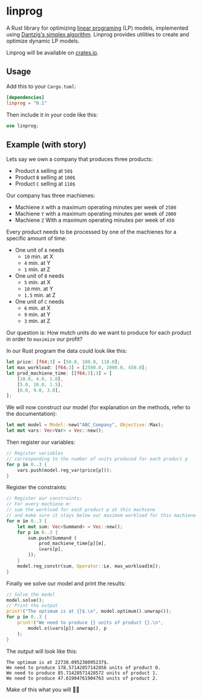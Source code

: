 # linprog

A Rust library for optimizing [linear programing](https://en.wikipedia.org/wiki/Linear_programming) (LP) models, implemented using [Dantzig's simplex algorithm](https://en.wikipedia.org/wiki/Simplex_algorithm).
Linprog provides utilities to create and optimize dynamic LP models.

Linprog will be available on [crates.io](https://crates.io).

## Usage
Add this to your `Cargo.toml`:
```toml
[dependencies]
linprog = "0.1"
```
Then include it in your code like this:
```rust
use linprog;
```

## Example (with story)
Lets say we own a company that produces three products: 
 - Product `A` selling at `50$`
 - Product `B` selling at `100$`
 - Product `C` selling at `110$`

Our company has three machienes: 
 - Machiene `X` with a maximum operating minutes per week of `2500`
 - Machiene `Y` with a maximum operating minutes per week of `2000`
 - Machiene `Z` With a maximum operating minutes per week of `450`
 

Every product needs to be processed by one of the machienes for a specific amount of time:
 - One unit of `A` needs 
   - `10` min. at X 
   - `4`  min. at Y
   - `1`   min. at Z
 - One unit of `B` needs 
   - `5`  min. at X 
   - `10` min. at Y 
   - `1.5` min. at Z
 - One unit of `C` needs 
   - `6`  min. at X 
   - `9`  min. at Y 
   - `3`   min. at Z
 

Our question is: How mutch units do we want to produce for each product in order to `maximize` our profit?

In our Rust program the data could look like this:
```rust
let price: [f64;3] = [50.0, 100.0, 110.0];
let max_workload: [f64;3] = [2500.0, 2000.0, 450.0];
let prod_machiene_time: [[f64;3];3] = [
    [10.0, 4.0, 1.0],
    [5.0, 10.0, 1.5],
    [6.0, 9.0, 3.0],
];
```
We will now construct our model (for explanation on the methods, refer to the documentation):
```rust
let mut model = Model::new("ABC_Company", Objective::Max);
let mut vars: Vec<Var> = Vec::new();
```
Then register our variables:
```rust
// Register variables 
// corresponding to the number of units produced for each product p
for p in 0..3 {
    vars.push(model.reg_var(price[p]));
}
```
Register the constraints:
```rust
// Register our constraints:
// For every machiene m: 
// sum the workload for each product p at this machiene 
// and make sure it stays below our maximum workload for this machiene
for m in 0..3 {
    let mut sum: Vec<Summand> = Vec::new();
    for p in 0..3 {
        sum.push(Summand (
            prod_machiene_time[p][m],
            &vars[p],
        ));
    }
    model.reg_constr(sum, Operator::Le, max_workload[m]);
}
```
Finally we solve our model and print the results:
```rust
// Solve the model
model.solve();
// Print the output
print!("The optimum is at {}$.\n", model.optimum().unwrap());
for p in 0..3 {
    print!("We need to produce {} units of product {}.\n",
        model.x(&vars[p]).unwrap(), p
    );
}
```
The output will look like this:
```
The optimum is at 22738.095238095237$.
We need to produce 178.57142857142856 units of product 0.
We need to produce 85.71428571428572 units of product 1.
We need to produce 47.61904761904763 units of product 2.
```
Make of this what you will :ok_woman:
